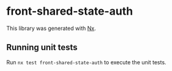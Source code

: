 # front-shared-state-auth

This library was generated with [Nx](https://nx.dev).

## Running unit tests

Run `nx test front-shared-state-auth` to execute the unit tests.
